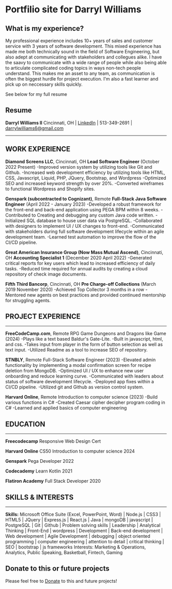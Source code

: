 # Portfilio site for Darryl Williams

## What is my experience?

My professional experience includes 10+ years of sales and customer service with 3 years of software development. This mixed experience has made me both technically sound in the field of Software Engineering, but also adept at communicating with stakeholders and collegues alike. I have the saavy to communicate with a wide range of people while also being able to articulate complicated coding topics in ways non-tech people understand. This makes me an asset to any team, as communication is often the biggest hurdle for project execution. I'm also a fast learner and pick up on neccessary skills quickly.

See below for my full resume

## Resume

**Darryl Williams II**
Cincinnati, OH | [LinkedIn](https://www.linkedin.com/in/darryl-williams-ii/) | 513-349-2691 | [darrylwilliams6@gmail.com](darrylwilliams6@gmail.com)
________________________________________________________________________________________
## WORK EXPERIENCE
**Diamond Screens LLC**, Cincinnati, OH
**Lead Software Engineer** (October 2022 Present)
-Improved version system by utilizing tools like Git and Github.
-Increased web development efficiency by utilizing tools like HTML, CSS, Javascript, Liquid, PHP,
JQuery, Bootstrap, and Wordpress
-Optimized SEO and increased keyword strength by over 20%.
-Converted wireframes to functional Wordpress and Shopify sites.

**Genspark (subcontracted to Cognizant)**, Remote
**Full-Stack Java Software Engineer** (April 2022 - January 2023)
-Developed a robust framework for the front-end and back-end application using PEGA BPM within 8
weeks.
-Contributed to Creating and debugging any custom Java code written.
-Initialized SQL database to house user data via PostgreSQL.
-Collaborated with designers to implement UI / UX changes to front-end.
-Communicated with stakeholders during full software development lifecycle within an agile
development team.
-Learned test automation to improve the flow of the CI/CD pipeline.

**Great American Insurance Group (Now Mass Mutual Ascend)**, Cincinnati, OH
**Accounting Specialist 1** (December 2020 April 2022)
-Generated critical reports for key users which lead to increased efficiency of daily tasks.
-Reduced time required for annual audits by creating a cloud repository of check image documents.

**Fifth Third Bancorp**, Cincinnati, OH
**Pre Charge-off Collections** (March 2019 November 2020)
-Achieved Top Collector 3 months in a row
-Mentored new agents on best practices and provided continued mentorship for struggling agents.

## PROJECT EXPERIENCE
________________________________________________________________________________________
**FreeCodeCamp.com**, Remote
RPG Game
Dungeons and Dragons like Game (2024)
-Plays like a text based Baldur's Gate-Lite.
-Built in javascript, html, and css.
-Takes input from player in the form of button selection as well as text input.
-Utilized Readme as a tool to increase SEO of repository.

**STNBLY**, Remote
Full-Stack Software Engineer (2023)
-Elevated admin functionality by implementing a modal confirmation screen for recipe deletion from
MongoDB.
-Optimized UI / UX to enhance new user onboarding and reduce learning curve.
-Communicated with leaders about status of software development lifecycle.
-Deployed app fixes within a CI/CD pipeline.
-Utilized git and Github as version control system.

**Harvard Online**, Remote
Introduction to computer science (2023)
-Build various functions in C#
-Created Caesar cipher decipher program coding in C#
-Learned and applied basics of computer engineering

## EDUCATION
________________________________________________________________________________________
**Freecodecamp**
Responsive Web Design Cert

**Harvard Online**
CS50 Introduction to computer science 2024

**Genspark**
Pega Developer 2022

**Codecademy**
Learn Kotlin 2021

**Flatiron Academy**
Full Stack Developer 2020


## SKILLS & INTERESTS
________________________________________________________________________________________
**Skills:** Microsoft Office Suite (Excel, PowerPoint, Word) | Node.js | CSS3 | HTML5 | JQuery | Express.js |
React.js | Java | mongoDB | javascript | PostgreSQL | Git | Github | Problem solving skills | Leadership |
Analytical Thinking | Front-End | wordpress | Development | Back-end development | Web development | Agile
Development | debugging | object oriented
programming | computer engineering | attention to detail | critical thinking | SEO | bootstrap | js frameworks
Interests: Marketing & Operations, Analytics, Public Speaking, Basketball, Fintech, Gaming

## Donate to this or future projects
Please feel free to [Donate](https://donate.stripe.com/3cs5lGda765X0nK288) to this and future projects!